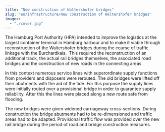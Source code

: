 ```yaml
---
title: "New construction of Waltershofer bridges"
slug: "en/infrastructure/New construction of Waltershofer bridges"
images:
  - "./cover.jpg"
---
```


The Hamburg Port Authority (HPA) intended to improve the logistics at
the largest container terminal in Hamburg harbour and to make it viable
through reconstruction of the Waltershofer bridges during the course of
traffic linkage with the Burchardkais.  This required the
reconstruction of an additional track, the actual rail bridges
themselves, the associated road bridges and the construction of new
roads in the connecting areas.

In this context numerous service lines with superordinate supply
functions from providers and disposers were rerouted. The old bridges
were lifted off their abutments with the aid of the tide. For this
purpose the supply lines were initially routed over a provisional bridge
in order to guarantee supply reliability. After this the lines were
placed along a new route safe from flooding.

The new bridges were given widened carriageway cross-sections. During
construction the bridge abutments had to be re-dimensioned and traffic
areas had to be adapted. Provisional traffic flow was provided over the
new rail bridge during the period of road and bridge construction
measures.
